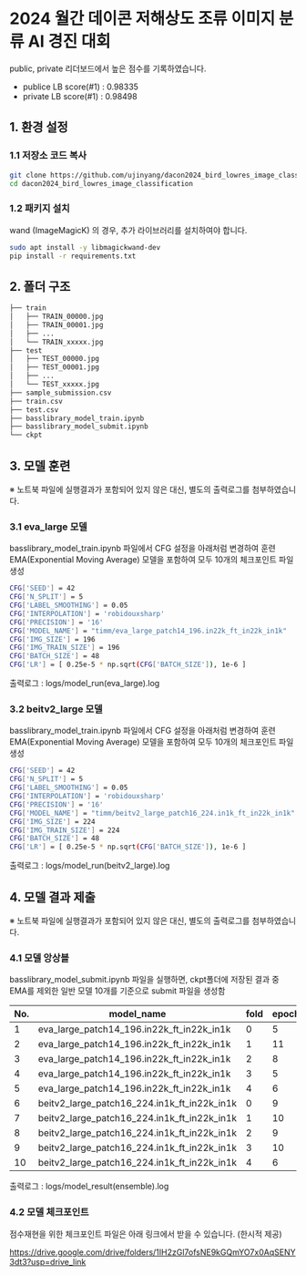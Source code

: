 # 2024 월간 데이콘 저해상도 조류 이미지 분류 AI 경진 대회

public, private 리더보드에서 높은 점수를 기록하였습니다.

- publice LB score(#1) : 0.98335
- private LB score(#1) : 0.98498

## 1. 환경 설정
### 1.1 저장소 코드 복사

```bash
git clone https://github.com/ujinyang/dacon2024_bird_lowres_image_classification.git
cd dacon2024_bird_lowres_image_classification
```

### 1.2 패키지 설치

wand (ImageMagicK) 의 경우, 추가 라이브러리를 설치하여야 합니다.

```bash
sudo apt install -y libmagickwand-dev
pip install -r requirements.txt
```

## 2. 폴더 구조

```bash
├── train
│   ├── TRAIN_00000.jpg
│   ├── TRAIN_00001.jpg
│   ├── ...
│   └── TRAIN_xxxxx.jpg
├── test
│   ├── TEST_00000.jpg
│   ├── TEST_00001.jpg
│   ├── ...
│   └── TEST_xxxxx.jpg
├── sample_submission.csv
├── train.csv
├── test.csv
├── basslibrary_model_train.ipynb
├── basslibrary_model_submit.ipynb
└── ckpt
```

## 3. 모델 훈련

※ 노트북 파일에 실행결과가 포함되어 있지 않은 대신, 별도의 출력로그를 첨부하였습니다.

### 3.1 eva_large 모델

basslibrary_model_train.ipynb 파일에서 CFG 설정을 아래처럼 변경하여 훈련
EMA(Exponential Moving Average) 모델을 포함하여 모두 10개의 체크포인트 파일 생성

```bash
CFG['SEED'] = 42
CFG['N_SPLIT'] = 5
CFG['LABEL_SMOOTHING'] = 0.05
CFG['INTERPOLATION'] = 'robidouxsharp'
CFG['PRECISION'] = '16'
CFG['MODEL_NAME'] = "timm/eva_large_patch14_196.in22k_ft_in22k_in1k"
CFG['IMG_SIZE'] = 196
CFG['IMG_TRAIN_SIZE'] = 196
CFG['BATCH_SIZE'] = 48
CFG['LR'] = [ 0.25e-5 * np.sqrt(CFG['BATCH_SIZE']), 1e-6 ]
```

출력로그 : logs/model_run(eva_large).log

### 3.2 beitv2_large 모델

basslibrary_model_train.ipynb 파일에서 CFG 설정을 아래처럼 변경하여 훈련
EMA(Exponential Moving Average) 모델을 포함하여 모두 10개의 체크포인트 파일 생성

```bash
CFG['SEED'] = 42
CFG['N_SPLIT'] = 5
CFG['LABEL_SMOOTHING'] = 0.05
CFG['INTERPOLATION'] = 'robidouxsharp'
CFG['PRECISION'] = '16'
CFG['MODEL_NAME'] = "timm/beitv2_large_patch16_224.in1k_ft_in22k_in1k"
CFG['IMG_SIZE'] = 224
CFG['IMG_TRAIN_SIZE'] = 224
CFG['BATCH_SIZE'] = 48
CFG['LR'] = [ 0.25e-5 * np.sqrt(CFG['BATCH_SIZE']), 1e-6 ]
```

출력로그 : logs/model_run(beitv2_large).log

## 4. 모델 결과 제출

※ 노트북 파일에 실행결과가 포함되어 있지 않은 대신, 별도의 출력로그를 첨부하였습니다.

### 4.1 모델 앙상블

basslibrary_model_submit.ipynb 파일을 실행하면, ckpt폴더에 저장된 결과 중
EMA를 제외한 일반 모델 10개를 기준으로 submit 파일을 생성함

|No.| model_name                                  |fold|epoch|val_loss|val_score|
|---|---------------------------------------------|----|-----|--------|---------|
| 1 | eva_large_patch14_196.in22k_ft_in22k_in1k   |  0 |   5 | 0.4111 |  0.9811 |
| 2 | eva_large_patch14_196.in22k_ft_in22k_in1k   |  1 |  11 | 0.4039 |  0.9825 |
| 3 | eva_large_patch14_196.in22k_ft_in22k_in1k   |  2 |   8 | 0.4083 |  0.9811 |
| 4 | eva_large_patch14_196.in22k_ft_in22k_in1k   |  3 |   5 | 0.4032 |  0.9819 |
| 5 | eva_large_patch14_196.in22k_ft_in22k_in1k   |  4 |   6 | 0.4065 |  0.9837 |
| 6 | beitv2_large_patch16_224.in1k_ft_in22k_in1k |  0 |   9 | 0.4112 |  0.9818 |
| 7 | beitv2_large_patch16_224.in1k_ft_in22k_in1k |  1 |  10 | 0.4071 |  0.9815 |
| 8 | beitv2_large_patch16_224.in1k_ft_in22k_in1k |  2 |   9 | 0.4129 |  0.9803 |
| 9 | beitv2_large_patch16_224.in1k_ft_in22k_in1k |  3 |  10 | 0.4049 |  0.9825 |
|10 | beitv2_large_patch16_224.in1k_ft_in22k_in1k |  4 |   6 | 0.4086 |  0.9813 |


출력로그 : logs/model_result(ensemble).log

### 4.2 모델 체크포인트

점수재현을 위한 체크포인트 파일은 아래 링크에서 받을 수 있습니다. (한시적 제공)

https://drive.google.com/drive/folders/1IH2zGl7ofsNE9kGQmYO7x0AqSENY3dt3?usp=drive_link
